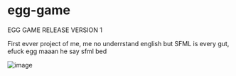 # egg-game

EGG GAME RELEASE VERSION 1

First evver project of me, me no underrstand english but SFML is  every gut, efuck egg maaan he say sfml bed

![image](https://github.com/cJasonc/egg-game/assets/100036560/d8aacdbe-e695-475b-a65d-fbadea686a46)
